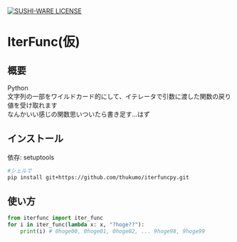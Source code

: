[![SUSHI-WARE LICENSE](https://img.shields.io/badge/license-SUSHI--WARE%F0%9F%8D%A3-blue.svg)](https://github.com/MakeNowJust/sushi-ware)
# IterFunc(仮)
## 概要
Python<br>
文字列の一部をワイルドカード的にして、イテレータで引数に渡した関数の戻り値を受け取れます<br>
なんかいい感じの関数思いついたら書き足す...はず<br>
## インストール
依存: setuptools
```sh
#シェルで
pip install git+https://github.com/thukumo/iterfuncpy.git
```

## 使い方
```python
from iterfunc import iter_func
for i in iter_func(lambda x: x, "?hoge??"):
    print(i) # 0hoge00, 0hoge01, 0hoge02, ... 9hoge98, 9hoge99
```

